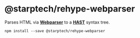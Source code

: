# @starptech/rehype-webparser

Parses HTML via [**Webparser**](https://github.com/Prettyhtml/prettyhtml/tree/master/packages/webparser) to a [**HAST**](https://github.com/syntax-tree/hast) syntax tree.

```
npm install --save @starptech/rehype-webparser
```
